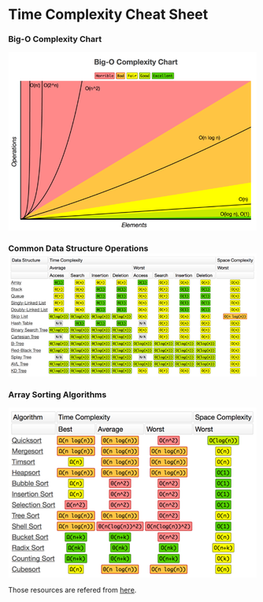 # Time Complexity Cheat Sheet

### Big-O Complexity Chart

![](/assets/big-o_complexity_chart.png)

### Common Data Structure Operations![](/assets/common_data_structure_operations.png)

### Array Sorting Algorithms

![](/assets/array_sorting_algorithms.png)

Those resources are refered from [here](http://bigocheatsheet.com/).

